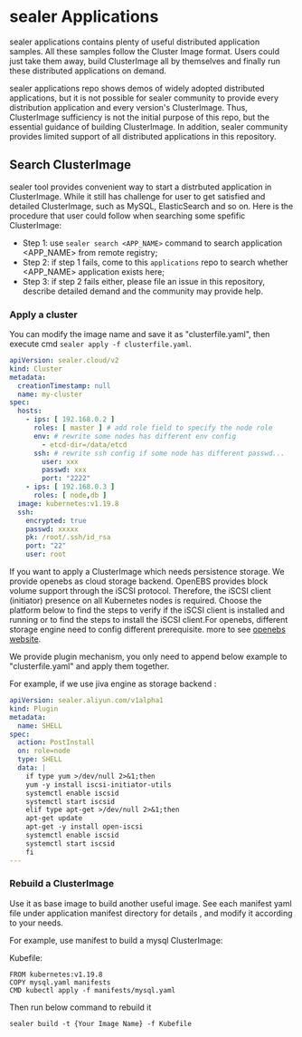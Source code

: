 # sealer Applications

sealer applications contains plenty of useful distributed application samples.
All these samples follow the Cluster Image format. Users could just take them
away, build ClusterImage all by themselves and finally run these distributed
applications on demand.

sealer applications repo shows demos of widely adopted distributed applications,
but it is not possible for sealer community to provide every distribution
application and every version's ClusterImage. Thus, ClusterImage sufficiency is
not the initial purpose of this repo, but the essential guidance of building
ClusterImage. In addition, sealer community provides limited support of all
distributed applications in this repository.

## Search ClusterImage

sealer tool provides convenient way to start a distrbuted application in
ClusterImage. While it still has challenge for user to get satisfied and detailed
ClusterImage, such as MySQL, ElasticSearch and so on. Here is the procedure that
user could follow when searching some spefific ClusterImage:

* Step 1: use `sealer search <APP_NAME>` command to search application
<APP_NAME> from remote registry;
* Step 2: if step 1 fails, come to this `applications` repo to search whether
<APP_NAME> application exists here;
* Step 3: if step 2 fails either, please file an issue in this repository,
describe detailed demand and the community may provide help.

### Apply a cluster

You can modify the image name and save it as "clusterfile.yaml", then execute
cmd `sealer apply -f clusterfile.yaml`.

```yaml
apiVersion: sealer.cloud/v2
kind: Cluster
metadata:
  creationTimestamp: null
  name: my-cluster
spec:
  hosts:
    - ips: [ 192.168.0.2 ]
      roles: [ master ] # add role field to specify the node role
      env: # rewrite some nodes has different env config
        - etcd-dir=/data/etcd
      ssh: # rewrite ssh config if some node has different passwd...
        user: xxx
        passwd: xxx
        port: "2222"
    - ips: [ 192.168.0.3 ]
      roles: [ node,db ]
  image: kubernetes:v1.19.8
  ssh:
    encrypted: true
    passwd: xxxxx
    pk: /root/.ssh/id_rsa
    port: "22"
    user: root
```

If you want to apply a ClusterImage which needs persistence storage. We provide openebs as cloud storage backend. OpenEBS
provides block volume support through the iSCSI protocol. Therefore, the iSCSI client (initiator) presence on all
Kubernetes nodes is required. Choose the platform below to find the steps to verify if the iSCSI client is installed and
running or to find the steps to install the iSCSI client.For openebs, different storage engine need to config different
prerequisite. more to see [openebs website](https://openebs.io).

We provide plugin mechanism, you only need to append below example to "clusterfile.yaml" and apply them together.

For example, if we use jiva engine as storage backend :

```yaml
apiVersion: sealer.aliyun.com/v1alpha1
kind: Plugin
metadata:
  name: SHELL
spec:
  action: PostInstall
  on: role=node
  type: SHELL
  data: |
    if type yum >/dev/null 2>&1;then
    yum -y install iscsi-initiator-utils
    systemctl enable iscsid
    systemctl start iscsid
    elif type apt-get >/dev/null 2>&1;then
    apt-get update
    apt-get -y install open-iscsi
    systemctl enable iscsid
    systemctl start iscsid
    fi
---
```

### Rebuild a ClusterImage

Use it as base image to build another useful image. See each manifest yaml file under application manifest directory for
details , and modify it according to your needs.

For example, use manifest to build a mysql ClusterImage:

Kubefile:

```shell
FROM kubernetes:v1.19.8
COPY mysql.yaml manifests
CMD kubectl apply -f manifests/mysql.yaml
```

Then run below command to rebuild it

```shell
sealer build -t {Your Image Name} -f Kubefile
```